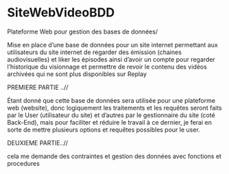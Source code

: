 # SiteWebVideoBDD
Plateforme Web pour gestion des bases de données/  

Mise en place d’une base de données pour un site internet permettant aux utilisateurs du site internet de regarder des
émission (chaines audiovisuelles) et liker les épisodes ainsi d’avoir un compte pour regarder l’historique du visionnage et
permettre de revoir le contenu des vidéos archivées qui ne sont plus disponibles sur Replay

PREMIERE PARTIE ..//

Étant donné que cette base de données sera utilisée pour une plateforme web (website), donc logiquement les traitements
et les requêtes seront faits par le User (utilisateur du site) et d’autres par le gestionnaire du site (coté Back-End), mais pour
faciliter et réduire le travail à ce dernier, je ferai en sorte de mettre plusieurs options et requêtes possibles pour le user.

DEUXIEME PARTIE..//

cela me demande des contraintes et gestion des données avec fonctions et procedures
